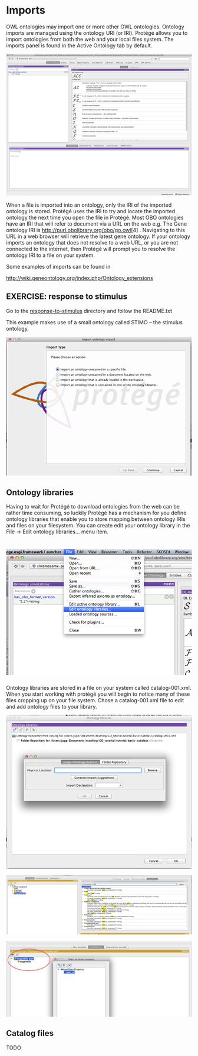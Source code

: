 Imports
=======

OWL ontologies may import one or more other OWL ontologies. Ontology imports are managed using the ontology URI (or IRI). Protégé allows you to import ontologies from both the web and your local files system. The imports panel is found in the Active Ontology tab by default.

![](./media/image64.png)

When a file is imported into an ontology, only the IRI of the imported ontology is stored. Protégé uses the IRI to try and locate the imported ontology the next time you open the file in Protégé. Most OBO ontologies have an IRI that will refer to document via a URL on the web e.g. The Gene ontology IRI is <http://purl.obolibrary.org/obo/go.owl>[4] . Navigating to this URL in a web browser will retrieve the latest gene ontology. If your ontology imports an ontology that does not resolve to a web URL, or you are not connected to the internet, then Protégé will prompt you to resolve the ontology IRI to a file on your system.

Some examples of imports can be found in

<http://wiki.geneontology.org/index.php/Ontology_extensions>

## EXERCISE: response to stimulus

Go to the [response-to-stimulus](../response-to-stimulus) directory and follow the README.txt

This example makes use of a small ontology called STIMO – the stimulus ontology.

![](./media/image65.png)

Ontology libraries 
-------------------

Having to wait for Protégé to download ontologies from the web can be rather time consuming, so luckily Protégé has a mechanism for you define ontology libraries that enable you to store mapping between ontology IRIs and files on your filesystem. You can create edit your ontology library in the File -&gt; Edit ontology libraries… menu item.

![](./media/image66.png)
========================

Ontology libraries are stored in a file on your system called catalog-001.xml. When you start working with protégé you will begin to notice many of these files cropping up on your file system. Chose a catalog-001.xml file to edit and add ontology files to your library.

![](./media/image67.png)

![](./media/image68.png)

![](./media/image69.png)

Catalog files
-------------

TODO
